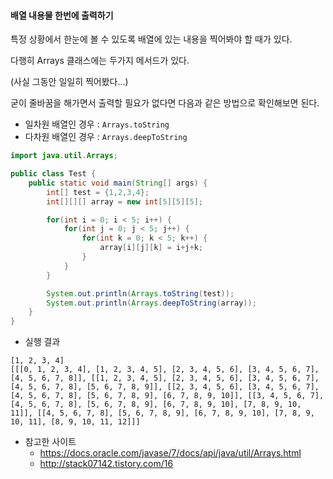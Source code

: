 #### 배열 내용물 한번에 출력하기

특정 상황에서 한눈에 볼 수 있도록 배열에 있는 내용을 찍어봐야 할 때가 있다.

다행히 Arrays 클래스에는 두가지 메서드가 있다.

(사실 그동안 일일히 찍어봤다...)

굳이 줄바꿈을 해가면서 출력할 필요가 없다면 다음과 같은 방법으로 확인해보면 된다.

* 일차원 배열인 경우 : `Arrays.toString`
* 다차원 배열인 경우 : `Arrays.deepToString`

```java
import java.util.Arrays;

public class Test {
    public static void main(String[] args) {
        int[] test = {1,2,3,4};
        int[][][] array = new int[5][5][5];

        for(int i = 0; i < 5; i++) {
            for(int j = 0; j < 5; j++) {
                for(int k = 0; k < 5; k++) {
                    array[i][j][k] = i+j+k;
                }
            }
        }

        System.out.println(Arrays.toString(test));
        System.out.println(Arrays.deepToString(array));
    }
}
```

* 실행 결과

```
[1, 2, 3, 4]
[[[0, 1, 2, 3, 4], [1, 2, 3, 4, 5], [2, 3, 4, 5, 6], [3, 4, 5, 6, 7], [4, 5, 6, 7, 8]], [[1, 2, 3, 4, 5], [2, 3, 4, 5, 6], [3, 4, 5, 6, 7], [4, 5, 6, 7, 8], [5, 6, 7, 8, 9]], [[2, 3, 4, 5, 6], [3, 4, 5, 6, 7], [4, 5, 6, 7, 8], [5, 6, 7, 8, 9], [6, 7, 8, 9, 10]], [[3, 4, 5, 6, 7], [4, 5, 6, 7, 8], [5, 6, 7, 8, 9], [6, 7, 8, 9, 10], [7, 8, 9, 10, 11]], [[4, 5, 6, 7, 8], [5, 6, 7, 8, 9], [6, 7, 8, 9, 10], [7, 8, 9, 10, 11], [8, 9, 10, 11, 12]]]
```

* 참고한 사이트
    * https://docs.oracle.com/javase/7/docs/api/java/util/Arrays.html
    * http://stack07142.tistory.com/16